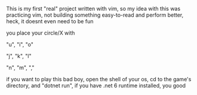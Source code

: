 This is my first "real" project written with vim, so my idea with this was practicing vim, not building something easy-to-read and perform better, heck, it doesnt even need to be fun


you place your circle/X with 

"u", "i", "o"
                             
                             
"j", "k", "l"
                             
                             
"n", "m", ","
                             
                              

if you want to play this bad boy, open the shell of your os, cd to the game's directory, and "dotnet run", if you have .net 6 runtime installed, you good
